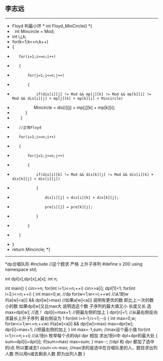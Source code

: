 ## 李志远
***
* Floyd 判最小环 
* int Floyd_MinCircle()
*{
*    int Mincircle = Mod;
*    int i,j,k;
*    for(k=1;k<=n;k++)
*    {
*        for(i=1;i<=n;i++)
*        {
*            for(j=1;j<=n;j++)
*            {
*                if(dis[i][j] != Mod && mp[j][k] != Mod && mp[k][i] != Mod && dis[i][j] + mp[j][k] + mp[k][i] < Mincircle)
*                   Mincircle = dis[i][j] + mp[j][k] + mp[k][i];
*            }
*        }
*        //正常Floyd
*        for(i=1;i<=n;i++)
*        {
*            for(j=1;j<=n;j++)
*            {
*                if(dis[i][k] != Mod && dis[k][j] != Mod && dis[i][k] + dis[k][j] < dis[i][j])
*                {
*                    dis[i][j] = dis[i][k] + dis[k][j];
*                    pre[i][j] = pre[k][j];
*                }
*            }
*        }
*    }
*    return Mincircle;
*}
***
*dp合唱队形
#include<iostream>						//这个题求 严格 上升子序列 
#define x 200
using namespace std;

int dpl[x],dpr[x],a[x];
int n;

int main()
{
	cin>>n;
	for(int i=1;i<=n;++i)
		cin>>a[i];
	dpl[1]=1;
	for(int i=2;i<=n;++i)
	{
		int max=0,w;						//dp
		for(w=1;w<=i;++w)					//从1到w  
			if(a[w]<a[i] && dpl[w]>max)		//如果a[w]<a[i] 说明有更优的数 即比上一次的数小的数 如果dpl[w]又比max大 说明选这个数 子序列的最大值又小 长度又长 选	 
				max=dpl[w];					//选！ 
		dpl[i]=max+1;						//把最左侧的加上 
	}
	dpr[n]=1;								//从最右侧反向求最长上升子序列 最右侧设为 1
	for(int i=n-1;i>=1;--i)
	{
		int max=0,w;
		for(w=i+1;w<=n;++w)
			if(a[w]<a[i] && dpr[w]>max)
				max=dpr[w];
		dpr[i]=max+1;						//把最右侧的加上 
	 } 
	int max=-1,sum;							//max设个最小值 
	for(int i=1;i<=n;++i)					//从1到n 枚举每个点的dpl dpr 相加 求出1到n中 dpl+dpr的最大处 
	{
		sum=dpl[i]+dpr[i];
		if(sum>max) 
			max=sum;
	}
	max--;									//dpl 和 dpr 都加了选中的i点 所以要减去1 
	cout<<n-max;							//max求的是选中在合唱队里的人，题目求出列人数 所以用n减去剩余人数 即为出列人数 
}
